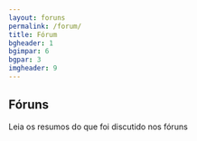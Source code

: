 ```yaml
---
layout: foruns
permalink: /forum/
title: Fórum
bgheader: 1
bgimpar: 6
bgpar: 3
imgheader: 9
---
```

## Fóruns

Leia os resumos do que foi discutido nos fóruns

